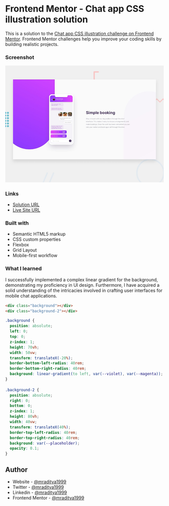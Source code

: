 # Frontend Mentor - Chat app CSS illustration solution

This is a solution to the [Chat app CSS illustration challenge on Frontend Mentor](https://www.frontendmentor.io/challenges/chat-app-css-illustration-O5auMkFqY). Frontend Mentor challenges help you improve your coding skills by building realistic projects.

### Screenshot

[![Design preview for the Chat app CSS illustration coding challenge](./design/desktop-preview.jpg)](https://fm-18-chat-app-css-illustration.netlify.app)

### Links

- [Solution URL](https://www.frontendmentor.io/solutions/chat-app-illustration-h4jWfZL-CR)
- [Live Site URL](https://fm-18-chat-app-css-illustration.netlify.app)

### Built with

- Semantic HTML5 markup
- CSS custom properties
- Flexbox
- Grid Layout
- Mobile-first workflow

### What I learned

I successfully implemented a complex linear gradient for the background, demonstrating my proficiency in UI design. Furthermore, I have acquired a solid understanding of the intricacies involved in crafting user interfaces for mobile chat applications.

```html
<div class="background"></div>
<div class="background-2"></div>
```

```css
.background {
  position: absolute;
  left: 0;
  top: 0;
  z-index: 1;
  height: 70vh;
  width: 50vw;
  transform: translateX(-20%);
  border-bottom-left-radius: 40rem;
  border-bottom-right-radius: 40rem;
  background: linear-gradient(to left, var(--violet), var(--magenta));
}

.background-2 {
  position: absolute;
  right: 0;
  bottom: 0;
  z-index: 1;
  height: 80vh;
  width: 40vw;
  transform: translateX(40%);
  border-top-left-radius: 40rem;
  border-top-right-radius: 40rem;
  background: var(--placeholder);
  opacity: 0.1;
}
```

## Author

- Website - [@mraditya1999](https://www.adityayadav.live)
- Twitter - [@mraditya1999](https://twitter.com/mraditya1999)
- Linkedin - [@mraditya1999](https://www.linkedin.com/in/mraditya1999/)
- Frontend Mentor - [@mraditya1999](https://www.frontendmentor.io/profile/Aditya-oss-creator)

